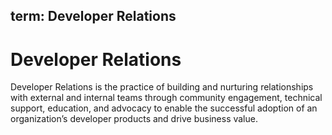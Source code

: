 term: Developer Relations
---

# Developer Relations

Developer Relations is the practice of building and nurturing relationships with external and internal teams through community engagement, technical support, education, and advocacy to enable the successful adoption of an organization’s developer products and drive business value.
